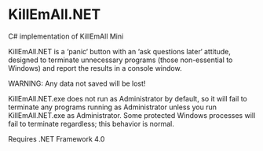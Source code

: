 # KillEmAll.NET
C# implementation of KillEmAll Mini  
  
KillEmAll.NET is a ‘panic‘ button with an ‘ask questions later‘ attitude, designed to terminate unnecessary programs (those non-essential to Windows) and report the results in a console window.  
  
WARNING:  Any data not saved will be lost!  
  
KillEmAll.NET.exe does not run as Administrator by default, so it will fail to terminate any programs running as Administrator unless you run KillEmAll.NET.exe as Administrator.  Some protected Windows processes will fail to terminate regardless; this behavior is normal.  
  
Requires .NET Framework 4.0
